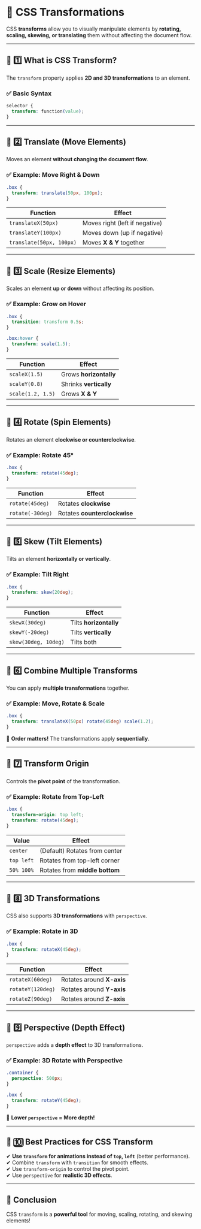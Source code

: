 # 🎨 CSS Transformations

CSS **transforms** allow you to visually manipulate elements by **rotating, scaling, skewing, or translating** them without affecting the document flow.

---

## **📌 1️⃣ What is CSS Transform?**

The `transform` property applies **2D and 3D transformations** to an element.

### ✅ **Basic Syntax**

```css
selector {
  transform: function(value);
}
```

---

## **📌 2️⃣ Translate (Move Elements)**

Moves an element **without changing the document flow**.

### ✅ **Example: Move Right & Down**

```css
.box {
  transform: translate(50px, 100px);
}
```

| Function                 | Effect                         |
| ------------------------ | ------------------------------ |
| `translateX(50px)`       | Moves right (left if negative) |
| `translateY(100px)`      | Moves down (up if negative)    |
| `translate(50px, 100px)` | Moves **X & Y** together       |

---

## **📌 3️⃣ Scale (Resize Elements)**

Scales an element **up or down** without affecting its position.

### ✅ **Example: Grow on Hover**

```css
.box {
  transition: transform 0.5s;
}

.box:hover {
  transform: scale(1.5);
}
```

| Function          | Effect                 |
| ----------------- | ---------------------- |
| `scaleX(1.5)`     | Grows **horizontally** |
| `scaleY(0.8)`     | Shrinks **vertically** |
| `scale(1.2, 1.5)` | Grows **X & Y**        |

---

## **📌 4️⃣ Rotate (Spin Elements)**

Rotates an element **clockwise or counterclockwise**.

### ✅ **Example: Rotate 45°**

```css
.box {
  transform: rotate(45deg);
}
```

| Function         | Effect                       |
| ---------------- | ---------------------------- |
| `rotate(45deg)`  | Rotates **clockwise**        |
| `rotate(-30deg)` | Rotates **counterclockwise** |

---

## **📌 5️⃣ Skew (Tilt Elements)**

Tilts an element **horizontally or vertically**.

### ✅ **Example: Tilt Right**

```css
.box {
  transform: skew(20deg);
}
```

| Function             | Effect                 |
| -------------------- | ---------------------- |
| `skewX(30deg)`       | Tilts **horizontally** |
| `skewY(-20deg)`      | Tilts **vertically**   |
| `skew(30deg, 10deg)` | Tilts both             |

---

## **📌 6️⃣ Combine Multiple Transforms**

You can apply **multiple transformations** together.

### ✅ **Example: Move, Rotate & Scale**

```css
.box {
  transform: translateX(50px) rotate(45deg) scale(1.2);
}
```

🔹 **Order matters!** The transformations apply **sequentially**.

---

## **📌 7️⃣ Transform Origin**

Controls the **pivot point** of the transformation.

### ✅ **Example: Rotate from Top-Left**

```css
.box {
  transform-origin: top left;
  transform: rotate(45deg);
}
```

| Value      | Effect                         |
| ---------- | ------------------------------ |
| `center`   | (Default) Rotates from center  |
| `top left` | Rotates from top-left corner   |
| `50% 100%` | Rotates from **middle bottom** |

---

## **📌 8️⃣ 3D Transformations**

CSS also supports **3D transformations** with `perspective`.

### ✅ **Example: Rotate in 3D**

```css
.box {
  transform: rotateX(45deg);
}
```

| Function          | Effect                    |
| ----------------- | ------------------------- |
| `rotateX(60deg)`  | Rotates around **X-axis** |
| `rotateY(120deg)` | Rotates around **Y-axis** |
| `rotateZ(90deg)`  | Rotates around **Z-axis** |

---

## **📌 9️⃣ Perspective (Depth Effect)**

`perspective` adds a **depth effect** to 3D transformations.

### ✅ **Example: 3D Rotate with Perspective**

```css
.container {
  perspective: 500px;
}

.box {
  transform: rotateY(45deg);
}
```

🔹 **Lower `perspective` = More depth!**

---

## **📌 🔟 Best Practices for CSS Transform**

✔ **Use `transform` for animations instead of `top`, `left`** (better performance).  
✔ Combine `transform` with `transition` for smooth effects.  
✔ Use `transform-origin` to control the pivot point.  
✔ Use `perspective` for **realistic 3D effects**.

---

## **🚀 Conclusion**

CSS `transform` is a **powerful tool** for moving, scaling, rotating, and skewing elements!
